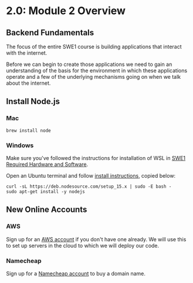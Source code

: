 # 2.0: Module 2 Overview

## **Backend Fundamentals**

The focus of the entire SWE1 course is building applications that interact with the internet.

Before we can begin to create those applications we need to gain an understanding of the basis for the environment in which these applications operate and a few of the underlying mechanisms going on when we talk about the internet.

## Install Node.js

### Mac

```text
brew install node
```

### Windows

Make sure you've followed the instructions for installation of WSL in [SWE1 Required Hardware and Software](../course-logistics/required-hardware-and-software.md#windows-subsystem-for-linux-wsl).

Open an Ubuntu terminal and follow [install instructions](https://github.com/nodesource/distributions/blob/master/README.md#installation-instructions), copied below:

```text
curl -sL https://deb.nodesource.com/setup_15.x | sudo -E bash -
sudo apt-get install -y nodejs
```

## New Online Accounts

### AWS

Sign up for an [AWS account](https://aws.amazon.com) if you don't have one already. We will use this to set up servers in the cloud to which we will deploy our code.

### Namecheap

Sign up for a [Namecheap account](https://namecheap.com) to buy a domain name.

